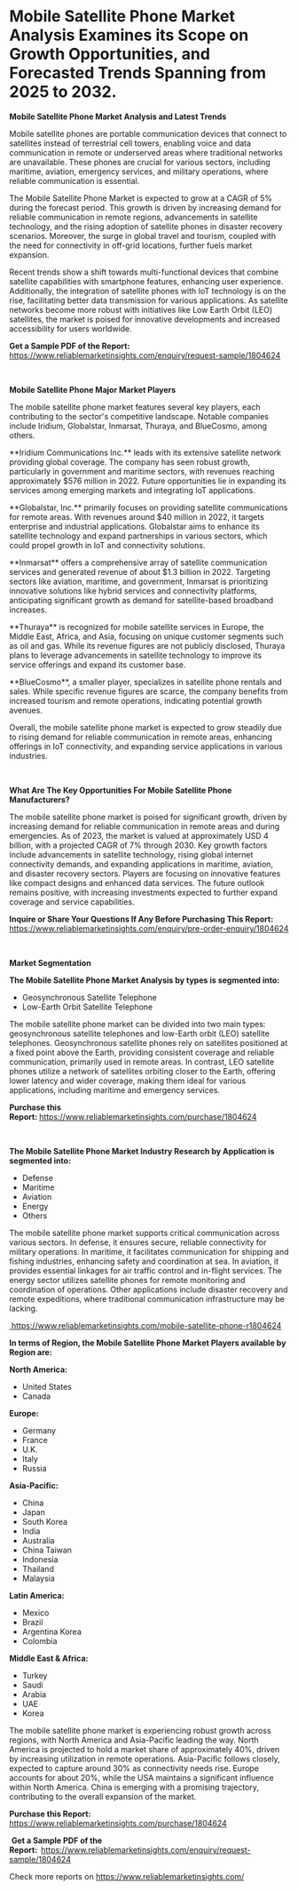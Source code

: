<p><h1>Mobile Satellite Phone Market Analysis Examines its Scope on Growth Opportunities, and Forecasted Trends Spanning from 2025 to 2032.</h1></p><p><strong>Mobile Satellite Phone Market Analysis and Latest Trends</strong></p>
<p><p>Mobile satellite phones are portable communication devices that connect to satellites instead of terrestrial cell towers, enabling voice and data communication in remote or underserved areas where traditional networks are unavailable. These phones are crucial for various sectors, including maritime, aviation, emergency services, and military operations, where reliable communication is essential.</p><p>The Mobile Satellite Phone Market is expected to grow at a CAGR of 5% during the forecast period. This growth is driven by increasing demand for reliable communication in remote regions, advancements in satellite technology, and the rising adoption of satellite phones in disaster recovery scenarios. Moreover, the surge in global travel and tourism, coupled with the need for connectivity in off-grid locations, further fuels market expansion.</p><p>Recent trends show a shift towards multi-functional devices that combine satellite capabilities with smartphone features, enhancing user experience. Additionally, the integration of satellite phones with IoT technology is on the rise, facilitating better data transmission for various applications. As satellite networks become more robust with initiatives like Low Earth Orbit (LEO) satellites, the market is poised for innovative developments and increased accessibility for users worldwide.</p></p>
<p><strong>Get a Sample PDF of the Report:&nbsp;</strong> <a href="https://www.reliablemarketinsights.com/enquiry/request-sample/1804624?utm_campaign=3290&utm_medium=2&utm_source=Github&utm_content=ia&utm_term=08042025&utm_id=mobile-satellite-phone">https://www.reliablemarketinsights.com/enquiry/request-sample/1804624</a></p>
<p>&nbsp;</p>
<p><strong>Mobile Satellite Phone Major Market Players</strong></p>
<p><p>The mobile satellite phone market features several key players, each contributing to the sector's competitive landscape. Notable companies include Iridium, Globalstar, Inmarsat, Thuraya, and BlueCosmo, among others.</p><p>**Iridium Communications Inc.** leads with its extensive satellite network providing global coverage. The company has seen robust growth, particularly in government and maritime sectors, with revenues reaching approximately $576 million in 2022. Future opportunities lie in expanding its services among emerging markets and integrating IoT applications.</p><p>**Globalstar, Inc.** primarily focuses on providing satellite communications for remote areas. With revenues around $40 million in 2022, it targets enterprise and industrial applications. Globalstar aims to enhance its satellite technology and expand partnerships in various sectors, which could propel growth in IoT and connectivity solutions.</p><p>**Inmarsat** offers a comprehensive array of satellite communication services and generated revenue of about $1.3 billion in 2022. Targeting sectors like aviation, maritime, and government, Inmarsat is prioritizing innovative solutions like hybrid services and connectivity platforms, anticipating significant growth as demand for satellite-based broadband increases.</p><p>**Thuraya** is recognized for mobile satellite services in Europe, the Middle East, Africa, and Asia, focusing on unique customer segments such as oil and gas. While its revenue figures are not publicly disclosed, Thuraya plans to leverage advancements in satellite technology to improve its service offerings and expand its customer base.</p><p>**BlueCosmo**, a smaller player, specializes in satellite phone rentals and sales. While specific revenue figures are scarce, the company benefits from increased tourism and remote operations, indicating potential growth avenues.</p><p>Overall, the mobile satellite phone market is expected to grow steadily due to rising demand for reliable communication in remote areas, enhancing offerings in IoT connectivity, and expanding service applications in various industries.</p></p>
<p>&nbsp;</p>
<p><strong>What Are The Key Opportunities For Mobile Satellite Phone Manufacturers?</strong></p>
<p><p>The mobile satellite phone market is poised for significant growth, driven by increasing demand for reliable communication in remote areas and during emergencies. As of 2023, the market is valued at approximately USD 4 billion, with a projected CAGR of 7% through 2030. Key growth factors include advancements in satellite technology, rising global internet connectivity demands, and expanding applications in maritime, aviation, and disaster recovery sectors. Players are focusing on innovative features like compact designs and enhanced data services. The future outlook remains positive, with increasing investments expected to further expand coverage and service capabilities.</p></p>
<p><strong>Inquire or Share Your Questions If Any Before Purchasing This Report:</strong> <a href="https://www.reliablemarketinsights.com/enquiry/pre-order-enquiry/1804624?utm_campaign=3290&utm_medium=2&utm_source=Github&utm_content=ia&utm_term=08042025&utm_id=mobile-satellite-phone">https://www.reliablemarketinsights.com/enquiry/pre-order-enquiry/1804624</a></p>
<p>&nbsp;</p>
<p><strong>Market Segmentation</strong></p>
<p><strong>The Mobile Satellite Phone Market Analysis by types is segmented into:</strong></p>
<p><ul><li>Geosynchronous Satellite Telephone</li><li>Low-Earth Orbit Satellite Telephone</li></ul></p>
<p><p>The mobile satellite phone market can be divided into two main types: geosynchronous satellite telephones and low-Earth orbit (LEO) satellite telephones. Geosynchronous satellite phones rely on satellites positioned at a fixed point above the Earth, providing consistent coverage and reliable communication, primarily used in remote areas. In contrast, LEO satellite phones utilize a network of satellites orbiting closer to the Earth, offering lower latency and wider coverage, making them ideal for various applications, including maritime and emergency services.</p></p>
<p><strong>Purchase this Report:&nbsp;</strong><a href="https://www.reliablemarketinsights.com/purchase/1804624?utm_campaign=3290&utm_medium=2&utm_source=Github&utm_content=ia&utm_term=08042025&utm_id=mobile-satellite-phone">https://www.reliablemarketinsights.com/purchase/1804624</a></p>
<p>&nbsp;</p>
<p><strong>The Mobile Satellite Phone Market Industry Research by Application is segmented into:</strong></p>
<p><ul><li>Defense</li><li>Maritime</li><li>Aviation</li><li>Energy</li><li>Others</li></ul></p>
<p><p>The mobile satellite phone market supports critical communication across various sectors. In defense, it ensures secure, reliable connectivity for military operations. In maritime, it facilitates communication for shipping and fishing industries, enhancing safety and coordination at sea. In aviation, it provides essential linkages for air traffic control and in-flight services. The energy sector utilizes satellite phones for remote monitoring and coordination of operations. Other applications include disaster recovery and remote expeditions, where traditional communication infrastructure may be lacking.</p></p>
<p><a href="https://www.reliablemarketinsights.com/mobile-satellite-phone-r1804624?utm_campaign=3290&utm_medium=2&utm_source=Github&utm_content=ia&utm_term=08042025&utm_id=mobile-satellite-phone">&nbsp;https://www.reliablemarketinsights.com/mobile-satellite-phone-r1804624</a></p>
<p><strong>In terms of Region, the Mobile Satellite Phone Market Players available by Region are:</strong></p>
<p>
    <p> <strong> North America: </strong>
        <ul>
            <li>United States</li>
            <li>Canada</li>
        </ul>
        </p> 
    <p> <strong> Europe: </strong>
        <ul>
            <li>Germany</li>
            <li>France</li>
            <li>U.K.</li>
            <li>Italy</li>
            <li>Russia</li>
        </ul>
        </p> 
    <p> <strong> Asia-Pacific: </strong>
        <ul>
            <li>China</li>
            <li>Japan</li>
            <li>South Korea</li>
            <li>India</li>
            <li>Australia</li>
            <li>China Taiwan</li>
            <li>Indonesia</li>
            <li>Thailand</li>
            <li>Malaysia</li>
        </ul>
        </p> 
    <p> <strong> Latin America: </strong>
        <ul>
            <li>Mexico</li>
            <li>Brazil</li>
            <li>Argentina Korea</li>
            <li>Colombia</li>
        </ul>
        </p> 
    <p> <strong> Middle East & Africa: </strong>
        <ul>
            <li>Turkey</li>
            <li>Saudi</li>
            <li>Arabia</li>
            <li>UAE</li>
            <li>Korea</li>
        </ul>
    </p>
    </p>
<p><p>The mobile satellite phone market is experiencing robust growth across regions, with North America and Asia-Pacific leading the way. North America is projected to hold a market share of approximately 40%, driven by increasing utilization in remote operations. Asia-Pacific follows closely, expected to capture around 30% as connectivity needs rise. Europe accounts for about 20%, while the USA maintains a significant influence within North America. China is emerging with a promising trajectory, contributing to the overall expansion of the market.</p></p>
<p><strong>Purchase this Report: </strong><a href="https://www.reliablemarketinsights.com/purchase/1804624?utm_campaign=3290&utm_medium=2&utm_source=Github&utm_content=ia&utm_term=08042025&utm_id=mobile-satellite-phone">https://www.reliablemarketinsights.com/purchase/1804624</a></p>
<p>&nbsp;<strong>Get a Sample PDF of the Report:&nbsp;&nbsp;</strong><a href="https://www.reliablemarketinsights.com/enquiry/request-sample/1804624?utm_campaign=3290&utm_medium=2&utm_source=Github&utm_content=ia&utm_term=08042025&utm_id=mobile-satellite-phone">https://www.reliablemarketinsights.com/enquiry/request-sample/1804624</a></p>
<p><strong></strong></p>
<p>Check more reports on <a href="https://www.reliablemarketinsights.com/?utm_campaign=3290&utm_medium=2&utm_source=Github&utm_content=ia&utm_term=08042025&utm_id=mobile-satellite-phone">https://www.reliablemarketinsights.com/</a></p>